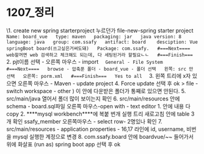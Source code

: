 # 1207_정리

\1. create new spring starterproject 누르던가    file-new-spring starter project    ```   Name: board_vue   type: maven   packaging: jar   java version: 8   language: java   group: com.ssafy   antifact: board    desciption: Vue springBoot board(쓰고싶은거써도돼)   Package: com.ssafy.   #===Next====   web할꺼면 web 검색하고 체크해도 되는데, 다 세팅된거라 할필요ㄴㄴ   #===Finish===   ``` 2. pjt이름 선택 - 오른쪽 마우스 - import    ```   General - File System   #===Next====   browse - 압축푼 폴더 - board_vue - 폴더 선택   왼쪽: src 만 선택   오른쪽: porm.xml   #===Finish===   Yes to all   ``` 3. 왼쪽 트리에 x자 있으면 오른쪽 마우스 - Maven - update project 4. Force update 선택 후 ok    >  file - switch workspace - other ) 이 안에 다운받은 폴더가 통째로 있으면 안된다. 5. src/main/java 열어서 폴더 많이 보이는지 확인 6. src/main/resources 안에 schema - board.sql파일 오른쪽 마우스-open with - text editor    1. 안에 내용 다 copy    2. ***\*mysql workbench\****에 복붙       번개 실행       트리 새로고침       안에 table 3개 확인       ssafy_member 오른쪽마우스 - select row- 2명있나 확인 7. src/main/resources - application properties - 16,17 라인에 id, username, 비번을 mysql 실행한 계정으로 변경 8. com.ssafy.board 안에 boardvue/~~ 들어가서 위에 화살표 (run as)    spring boot app 선택 후 ok